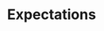 ---
title: Expectations
id: gx-overview-expectations
displayed_sidebar: docs
pagination_prev: conceptual_guides/gx_overview/gx-overview-datasources
pagination_next: null
---